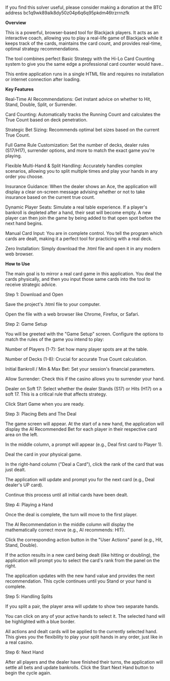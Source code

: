 If you find this solver useful, please consider making a donation at the BTC address bc1q9wk89alk8dy50z04p6q6q95pkdm46trzrrnzfk

**Overview**

This is a powerful, browser-based tool for Blackjack players. It acts as an interactive coach, allowing you to play a real-life game of Blackjack while it keeps track of the cards, maintains the card count, and provides real-time, optimal strategy recommendations.

The tool combines perfect Basic Strategy with the Hi-Lo Card Counting system to give you the same edge a professional card counter would have..

This entire application runs in a single HTML file and requires no installation or internet connection after loading.

**Key Features**

Real-Time AI Recommendations: Get instant advice on whether to Hit, Stand, Double, Split, or Surrender.

Card Counting: Automatically tracks the Running Count and calculates the True Count based on deck penetration.

Strategic Bet Sizing: Recommends optimal bet sizes based on the current True Count.

Full Game Rule Customization: Set the number of decks, dealer rules (S17/H17), surrender options, and more to match the exact game you're playing.

Flexible Multi-Hand & Split Handling: Accurately handles complex scenarios, allowing you to split multiple times and play your hands in any order you choose.

Insurance Guidance: When the dealer shows an Ace, the application will display a clear on-screen message advising whether or not to take insurance based on the current true count.

Dynamic Player Seats: Simulate a real table experience. If a player's bankroll is depleted after a hand, their seat will become empty. A new player can then join the game by being added to that open spot before the next hand begins.

Manual Card Input: You are in complete control. You tell the program which cards are dealt, making it a perfect tool for practicing with a real deck.

Zero Installation: Simply download the .html file and open it in any modern web browser.

**How to Use**

The main goal is to mirror a real card game in this application. You deal the cards physically, and then you input those same cards into the tool to receive strategic advice.

Step 1: Download and Open

Save the project's .html file to your computer.

Open the file with a web browser like Chrome, Firefox, or Safari.

Step 2: Game Setup

You will be greeted with the "Game Setup" screen. Configure the options to match the rules of the game you intend to play:

Number of Players (1-7): Set how many player spots are at the table.

Number of Decks (1-8): Crucial for accurate True Count calculation.

Initial Bankroll / Min & Max Bet: Set your session's financial parameters.

Allow Surrender: Check this if the casino allows you to surrender your hand.

Dealer on Soft 17: Select whether the dealer Stands (S17) or Hits (H17) on a soft 17. This is a critical rule that affects strategy.

Click Start Game when you are ready.

Step 3: Placing Bets and The Deal

The game screen will appear. At the start of a new hand, the application will display the AI Recommended Bet for each player in their respective card area on the left.

In the middle column, a prompt will appear (e.g., Deal first card to Player 1).

Deal the card in your physical game.

In the right-hand column ("Deal a Card"), click the rank of the card that was just dealt.

The application will update and prompt you for the next card (e.g., Deal dealer's UP card).

Continue this process until all initial cards have been dealt.

Step 4: Playing a Hand

Once the deal is complete, the turn will move to the first player.

The AI Recommendation in the middle column will display the mathematically correct move (e.g., AI recommends: HIT).

Click the corresponding action button in the "User Actions" panel (e.g., Hit, Stand, Double).

If the action results in a new card being dealt (like hitting or doubling), the application will prompt you to select the card's rank from the panel on the right.

The application updates with the new hand value and provides the next recommendation. This cycle continues until you Stand or your hand is complete.

Step 5: Handling Splits

If you split a pair, the player area will update to show two separate hands.

You can click on any of your active hands to select it. The selected hand will be highlighted with a blue border.

All actions and dealt cards will be applied to the currently selected hand. This gives you the flexibility to play your split hands in any order, just like in a real casino.

Step 6: Next Hand

After all players and the dealer have finished their turns, the application will settle all bets and update bankrolls. Click the Start Next Hand button to begin the cycle again.
